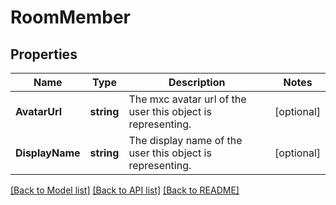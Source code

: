 # RoomMember

## Properties

Name | Type | Description | Notes
------------ | ------------- | ------------- | -------------
**AvatarUrl** | **string** | The mxc avatar url of the user this object is representing. | [optional] 
**DisplayName** | **string** | The display name of the user this object is representing. | [optional] 

[[Back to Model list]](../README.md#documentation-for-models) [[Back to API list]](../README.md#documentation-for-api-endpoints) [[Back to README]](../README.md)


